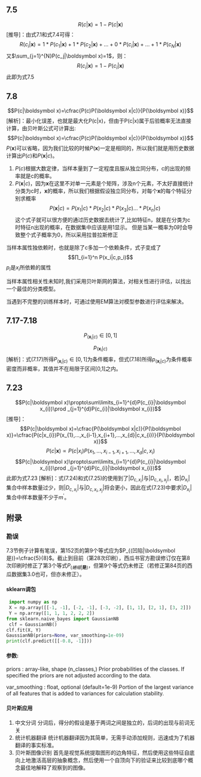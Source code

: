 ## 7.5
$$R(c|\boldsymbol x)=1−P(c|\boldsymbol x)$$
[推导]：由式7.1和式7.4可得：
$$R(c_i|\boldsymbol x)=1*P(c_1|\boldsymbol x)+1*P(c_2|\boldsymbol x)+...+0*P(c_i|\boldsymbol x)+...+1*P(c_N|\boldsymbol x)$$
又$\sum_{j=1}^{N}P(c_j|\boldsymbol x)=1$，则：
$$R(c_i|\boldsymbol x)=1-P(c_i|\boldsymbol x)$$
此即为式7.5
## 7.8
$$P(c|\boldsymbol x)=\cfrac{P(c)P(\boldsymbol x|c)}{P(\boldsymbol x)}$$
[解析]：最小化误差，也就是最大化P(c|x)，但由于P(c|x)属于后验概率无法直接计算，由贝叶斯公式可计算出:
$$P(c|\boldsymbol x)=\cfrac{P(c)P(\boldsymbol x|c)}{P(\boldsymbol x)}$$
$P(\boldsymbol x)$可以省略，因为我们比较的时候$P(\boldsymbol x)$一定是相同的，所以我们就是用历史数据计算出$P(c)$和$P(\boldsymbol x|c)$。
1. $P(c)$根据大数定律，当样本量到了一定程度且服从独立同分布，c的出现的频率就是c的概率。
2. $P(\boldsymbol x|c)$，因为$\boldsymbol x$在这里不对单一元素是个矩阵，涉及n个元素，不太好直接统计分类为c时，$\boldsymbol x$的概率，所以我们根据假设独立同分布，对每个$\boldsymbol x$的每个特征分别求概率
$$P(\boldsymbol x|c)=P(x_1|c)*P(x_2|c)*P(x_3|c)...*P(x_n|c)$$
这个式子就可以很方便的通过历史数据去统计了,比如特征n，就是在分类为c时特征n出现的概率，在数据集中应该是用1显示。
但是当某一概率为0时会导致整个式子概率为0，所以采用拉普拉斯修正

当样本属性独依赖时，也就是除了c多加一个依赖条件，式子变成了
$$∏_{i=1}^n P(x_i|c,p_i)$$
$p_i$是$x_i$所依赖的属性

当样本属性相关性未知时,我们采用贝叶斯网的算法，对相关性进行评估，以找出一个最佳的分类模型。

当遇到不完整的训练样本时，可通过使用EM算法对模型参数进行评估来解决。

## 7.17-7.18
$$P_{(\boldsymbol x_{i}|c)}\in[0,1]$$
$$p_{(\boldsymbol x_{i}| c)}$$
[解析]：式(7.17)所得$P_{(\boldsymbol x_{i}|c)}\in[0,1]$为条件概率，但式(7.18)所得$p_{(\boldsymbol x_{i}| c)}$为条件概率密度而非概率，其值并不在局限于区间[0,1]之内。

## 7.23

$$P(c|\boldsymbol x)\propto\sum\limits_{i=1}^{d}P(c_{i}|\boldsymbol x_{i})\prod _{j=1}^{d}P(c_{i}|\boldsymbol x_{i})$$
[推导]：$$P(c|\boldsymbol x)=\cfrac{P(\boldsymbol x|c)}{P(\boldsymbol x)}=\cfrac{P(c|x_{i})P(x_{1},…,x_{i-1},x_{i+1},…,x_{d}|c,x_{i})}{P(\boldsymbol x)}$$
$$P(c|\boldsymbol x)\propto P(c|x_{i})P(x_{1},…,x_{i-1},x_{i+1},…,x_{d}|c,x_{i})$$
$$P(c|\boldsymbol x)\propto\sum\limits_{i=1}^{d}P(c_{i}|\boldsymbol x_{i})\prod _{j=1}^{d}P(c_{i}|\boldsymbol x_{i})$$
此即为式7.23
[解析]：式(7.24)和式(7.25)的使用到了$|D_{c,x_{i}}|$与$|D_{c,x_{i},x_{j}}|$，若$|D_{x_{i}}|$集合中样本数量过少，则$|D_{c,x_{i}}|$与$|D_{c,x_{i},x_{j}}|$将会更小，因此在式(7.23)中要求$|D_{x_{i}}|$集合中样本数量不少于$m^{'}$。




## 附录
### 勘误
7.3节例子计算有笔误，第152页的第9个等式应为$P_{(凹陷|\boldsymbol 是)}=\cfrac{5}{8}$。截止到目前（第28次印刷），西瓜书官方勘误修订仅在第8次印刷时修正了第3个等式$P_{(蜷缩|\boldsymbol 是)}$，但第9个等式仍未修正（若修正第84页的西瓜数据集3.0也可，但亦未修正）。

#### sklearn调包

```python
 import numpy as np
 X = np.array([[-1, -1], [-2, -1], [-3, -2], [1, 1], [2, 1], [3, 2]])
 Y = np.array([1, 1, 1, 2, 2, 2])
from sklearn.naive_bayes import GaussianNB
 clf = GaussianNB()
clf.fit(X, Y)
GaussianNB(priors=None, var_smoothing=1e-09)
print(clf.predict([[-0.8, -1]]))
```
#### 参数:	
priors : array-like, shape (n_classes,)
Prior probabilities of the classes. If specified the priors are not adjusted according to the data.

var_smoothing : float, optional (default=1e-9)
Portion of the largest variance of all features that is added to variances for calculation stability.
#### 贝叶斯应用

1. 中文分词
分词后，得分的假设是基于两词之间是独立的，后词的出现与前词无关
2. 统计机器翻译
统计机器翻译因为其简单，无需手动添加规则，迅速成为了机器翻译的事实标准。
3. 贝叶斯图像识别
首先是视觉系统提取图形的边角特征，然后使用这些特征自底向上地激活高层的抽象概念，然后使用一个自顶向下的验证来比较到底哪个概念最佳地解释了观察到的图像。
